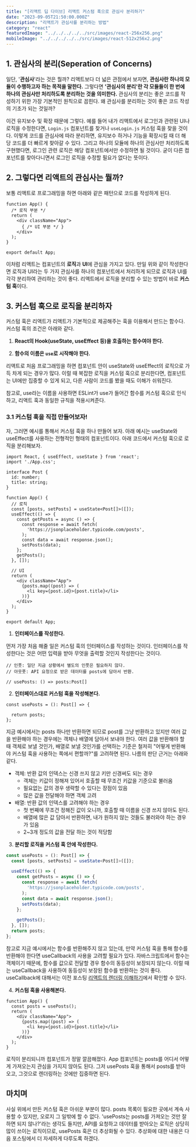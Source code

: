 ```yaml
---
title: "[리액트 딥 다이브] 리액트 커스텀 훅으로 관심사 분리하기"
date: "2023-09-05T21:50:00.000Z"
description: "리액트가 관심사를 분리하는 방법"
category: "react"
featuredImage: "../../../../../src/images/react-256x256.png"
mobileImage: "../../../../../src/images/react-512x256x2.png"
---
```


## 1. 관심사의 분리(Seperation of Concerns)

일단, '**관심사**'라는 것은 뭘까? 리액트보다 더 넓은 관점에서 보자면, **관심사란 하나의 모듈이 수행하고자 하는 목적을 말한다.** 그렇다면 **'관심사의 분리'란 각 모듈들이 한 번에 하나의 관심사만 처리하도록 분리하는 것을 의미한다.** 관심사의 분리는 좋은 코드를 작성하기 위한 가장 기본적인 원칙으로 꼽힌다. 왜 관심사를 분리하는 것이 좋은 코드 작성의 기초가 되는 것일까?

이건 유지보수 및 확장 때문에 그렇다. 예를 들어 내가 리액트에서 로그인과 관련된 UI나 로직을 수정한다면, `Login.js` 컴포넌트를 찾거나 `useLogin.js` 커스텀 훅을 찾을 것이다. 이렇게 코드를 관심사에 따라 분리하면, 유지보수 하거나 기능을 확장시킬 때 더 해당 코드를 더 빠르게 찾아갈 수 있다. 그리고 하나의 모듈에 하나의 관심사만 처리하도록 구현했다면, 로그인 관련 로직은 해당 컴포넌트에서만 수정하면 될 것이다. 굳이 다른 컴포넌트를 찾아다니면서 로그인 로직을 수정할 필요가 없다는 뜻이다. 

## 2. 그렇다면 리액트의 관심사는 뭘까?

보통 리액트로 프로그래밍을 하면 아래와 같은 패턴으로 코드를 작성하게 된다.

```tsx
function App() {
  /* 로직 부분 */
  return (
    <div className="App">
      { /* UI 부분 */ }
    </div>
  );
}

export default App;

```
이처럼 리액트는 컴포넌트의 **로직**과 **UI**에 관심을 가지고 있다. 만일 위와 같이 작성한다면 로직과 UI라는 두 가지 관심사를 하나의 컴포넌트에서 처리하게 되므로 로직과 UI를 각각 분리하여 관리하는 것이 좋다. 리액트에서 로직을 분리할 수 있는 방법이 바로 **커스텀 훅**이다.

## 3. 커스텀 훅으로 로직을 분리하자

커스텀 훅은 리액트가 리액트가 기본적으로 제공해주는 훅을 이용해서 만드는 함수다. 커스텀 훅의 조건은 아래와 같다.

1. **React의 Hook(useState, useEffect 등)을 호출하는 함수여야 한다.**

2. **함수의 이름은 `use`로 시작해야 한다.**

리액트로 처음 프로그래밍을 하면 컴포넌트 안이 useState와 useEffect의 로직으로 가득 차게 되는 경우가 많다. 이럴 때 복잡한 로직을 커스텀 훅으로 분리한다면, 컴포넌트는 UI에만 집중할 수 있게 되고, 다른 사람이 코드를 봤을 때도 이해가 쉬워진다.

참고로, use라는 이름을 사용하면 ESLint가 use가 들어간 함수를 커스텀 훅으로 인식하고, 리액트 훅과 동일한 규칙을 적용시켜준다. 

### 3.1 커스텀 훅을 직접 만들어보자!

자, 그러면 예시를 통해서 커스텀 훅을 하나 만들어 보자. 아래 예시는 useState와 useEffect를 사용하는 전형적인 형태의 컴포넌트이다. 아래 코드에서 커스텀 훅으로 로직을 분리해보자.

```tsx
import React, { useEffect, useState } from 'react';
import './App.css';

interface Post {
  id: number;
  title: string;
}

function App() {
  // 로직
  const [posts, setPosts] = useState<Post[]>([]);
  useEffect(() => {
    const getPosts = async () => {
      const response = await fetch(
        'https://jsonplaceholder.typicode.com/posts',
      );
      const data = await response.json();
      setPosts(data);
    };
    getPosts();
  }, []);

  // UI
  return (
    <div className="App">
      {posts.map((post) => (
        <li key={post.id}>{post.title}</li>
      ))}
    </div>
  );
}

export default App;

```
1. **인터페이스를 작성한다.**

먼저 가장 처음 해줄 일은 커스텀 훅의 인터페이스를 작성하는 것이다. 인터페이스를 작성한다는 것은 어떤 입력을 받아 무엇을 출력할 것인지 작성한다는 것이다.

```tsx
// 인풋: 일단 지금 상황에서 별도의 인풋은 필요하지 않다.
// 아웃풋: API 요청으로 받은 데이터를 posts에 담아서 반환.

// usePosts: () => posts:Post[]
```

2. **인터페이스대로 커스텀 훅을 작성해본다.**

```tsx
const usePosts = (): Post[] => {

  return posts;
};
```

지금 예시에서는 posts 하나만 반환하면 되므로 post를 그냥 반환하고 있지만 여러 값을 반환해야 하는 경우에는 객체나 배열에 담아서 보내야 한다. 여러 값을 반환해야 할 때 객체로 보낼 것인가, 배열로 보낼 것인가를 선택하는 기준은 철저히 "어떻게 반환해야 커스텀 훅을 사용하는 쪽에서 편할까?"를 고려하면 된다. 나름의 판단 근거는 아래와 같다. 

- 객체: 반환 값의 인덱스는 신경 쓰지 않고 키만 신경써도 되는 경우
    - 객체는 키값이 정해져 있어서 호출할 때 무조건 키값을 기준으로 불러옴
    - 필요없는 값의 경우 생략할 수 있다는 장점이 있음
    - 많은 값을 전달해야 하면 객체 고려
- 배열: 반환 값의 인덱스를 고려해야 하는 경우
    - 첫 번째에 무조건 정해진 값이 오니까, 호출할 때 이름을 신경 쓰지 않아도 된다.
    - 배열에 많은 값 담아서 반환하면, 내가 원하지 않는 것들도 불러와야 하는 경우가 있음
    - 2~3개 정도의 값을 전달 하는 것이 적당함

3. **분리할 로직을 커스텀 훅 안에 작성한다.**
```ts
const usePosts = (): Post[] => {
  const [posts, setPosts] = useState<Post[]>([]);

  useEffect(() => {
    const getPosts = async () => {
      const response = await fetch(
        'https://jsonplaceholder.typicode.com/posts',
      );
      const data = await response.json();
      setPosts(data);
    };

    getPosts();
  }, []);
  return posts;
};
```
참고로 지금 예시에서는 함수를 반환해주지 않고 있는데, 만약 커스텀 훅을 통해 함수를 반환해야 한다면 useCallback의 사용을 고려할 필요가 있다. 자바스크립트에서 함수는 객체이기 때문에, 함수를 값으로 전달할 경우 함수의 동등성이 보장되지 않는다. 이럴 때는 useCallback을 사용하여 동등성이 보장된 함수를 반환하는 것이 좋다. useCallback에 대해서는 이전 포스팅 [리액트의 렌더링 이해하기](https://ha-il.github.io/react/rendering/state/)에서 확인할 수 있다.

4. **커스텀 훅을 사용해본다.**
```tsx
function App() {
  const posts = usePosts();
  return (
    <div className="App">
      {posts.map((post) => (
        <li key={post.id}>{post.title}</li>
      ))}
    </div>
  );
}
```
로직이 분리되니까 컴포넌트가 정말 깔끔해졌다. App 컴포넌트는 posts를 어디서 어떻게 가져오는지 관심을 가지지 않아도 된다. 그저 usePosts 훅을 통해서 posts를 받아오고, 그것으로 렌더링하는 것에만 집중하면 된다. 

## 마치며

사실 위에서 만든 커스텀 훅은 아쉬운 부분이 많다. posts 목록이 필요한 곳에서 계속 사용할 수 있지만, 오로지 그 일밖에 할 수 없다. 'usePosts는 posts를 가져오는 것만 잘 하면 되지 않나?'라는 생각도 들지만, API를 요청하고 데이터를 받아오는 로직은 상당히 많이 쓰이는 로직이므로, usePosts 훅은 더 추상화될 수 있다. 추상화에 대한 내용은 다음 포스팅에서 더 자세하게 다루도록 하겠다.